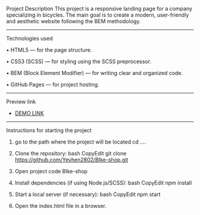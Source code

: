 Project Description
This project is a responsive landing page for a company specializing in bicycles. The main goal is to create a modern, user-friendly and aesthetic website following the BEM methodology.
________________________________________
Technologies used

• HTML5 — for the page structure.

• CSS3 (SCSS) — for styling using the SCSS preprocessor.

• BEM (Block Element Modifier) ​​— for writing clear and organized code.

• GitHub Pages — for project hosting.
________________________________________
Preview link

- [DEMO LINK](https://Yevhen2802.github.io/BIke-shop/)
_________________________________________
Instructions for starting the project

1. go to the path where the project will be located
cd ....

2. Clone the repository:
bash
CopyEdit
git clone https://github.com/Yevhen2802/BIke-shop.git

3. Open project
code BIke-shop

4. Install dependencies (if using Node.js/SCSS):
bash
CopyEdit
npm install

5. Start a local server (if necessary):
bash
CopyEdit
npm start

6. Open the index.html file in a browser.
